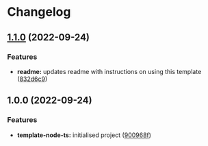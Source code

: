 # Changelog

## [1.1.0](https://github.com/UNRULYEON/template-node-ts/compare/v1.0.0...v1.1.0) (2022-09-24)


### Features

* **readme:** updates readme with instructions on using this template ([832d6c9](https://github.com/UNRULYEON/template-node-ts/commit/832d6c9f63ad3ec48e66a70a27535d5c4b0c94f1))

## 1.0.0 (2022-09-24)


### Features

* **template-node-ts:** initialised project ([900968f](https://github.com/UNRULYEON/template-node-ts/commit/900968f3925c343867bb558f4d6446ae4b773066))
